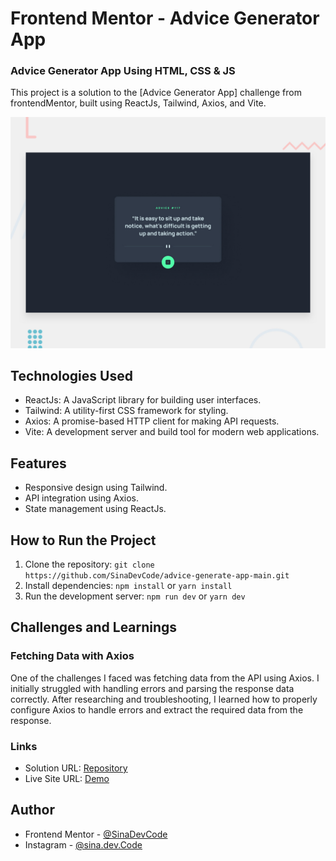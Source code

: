 # Frontend Mentor - Advice Generator App

### Advice Generator App Using HTML, CSS & JS

This project is a solution to the [Advice Generator App] challenge from frontendMentor, built using ReactJs, Tailwind, Axios, and Vite.

![Design preview for the Crowdfunding product page coding challenge](./design/desktop-preview.jpg)

## Technologies Used

-   ReactJs: A JavaScript library for building user interfaces.
-   Tailwind: A utility-first CSS framework for styling.
-   Axios: A promise-based HTTP client for making API requests.
-   Vite: A development server and build tool for modern web applications.

## Features

-   Responsive design using Tailwind.
-   API integration using Axios.
-   State management using ReactJs.

## How to Run the Project

1. Clone the repository: `git clone https://github.com/SinaDevCode/advice-generate-app-main.git`
2. Install dependencies: `npm install` or `yarn install`
3. Run the development server: `npm run dev` or `yarn dev`

## Challenges and Learnings

### Fetching Data with Axios

One of the challenges I faced was fetching data from the API using Axios. I initially struggled with handling errors and parsing the response data correctly. After researching and troubleshooting, I learned how to properly configure Axios to handle errors and extract the required data from the response.

### Links

-   Solution URL: [Repository](https://github.com/SinaDevCode/advice-generate-app-main)
-   Live Site URL: [Demo](https://advice-generate-app-main.vercel.app/)

## Author

-   Frontend Mentor - [@SinaDevCode](https://www.frontendmentor.io/profile/SinaDevCode)
-   Instagram - [@sina.dev.Code](https://www.instagram.com/sina.dev.code)
